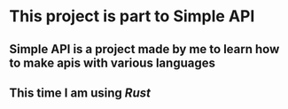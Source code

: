 # This project is part to Simple API

## Simple API is a project made by me to learn how to make apis with various languages

## This time I am using ***Rust***
